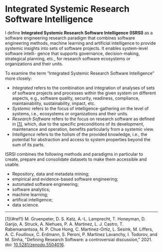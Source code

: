 # Integrated Systemic Research Software Intelligence

I define **Integrated Systemic Research Software Intelligence (ISRSI)** as a software engineering research
paradigm that combines software engineering methods, machine learning and artificial intelligence
to provide systemic insights into sets of software projects. It enables system-level software intelli-
gence that supports governance, decision-making, strategical planning, etc., for research software
ecosystems or organizations and their units.

To examine the term “Integrated Systemic Research Software Intelligence” more closely:

- *Integrated* refers to the combination and integration of analyses of sets of software projects
and processes within the given system on different aspects, e.g., software quality, security,
readiness, compliance, maintainability, sustainability, impact, etc.
- *Systemic* refers to the focus of intelligence-gathering on the level of systems, i.e., ecosystems
or organizations and their units.
- *Research Software* refers to the focus on research software as defined in [[1]](#ref1), which, due to the
specific preconditions of its development, maintenance and operation, benefits particularly
from a systemic view.
- *Intelligence* refers to the holism of the provided knowledge, i.e., the potential for abstraction
and access to system properties beyond the sum of its parts.

ISRSI combines the following methods and paradigms in particular to create, prepare and consolidate datasets to make them accessible and usable.

- Repository, data and metadata mining;
- empirical and evidence-based software engineering;
- automated software engineering;
- software analytics;
- machine learning;
- artifical intelligence;
- data science.

---

[1][](){#ref1} M. Gruenpeter, D. S. Katz, A.-L. Lamprecht, T. Honeyman, D. Garijo, A. Struck, A. Niehues, P. A. Martinez, L. J. Castro, T. Rabemanantsoa, N. P. Chue Hong, C. Martinez-Ortiz, L. Sesink, M. Liffers, A. C. Fouilloux, C. Erdmann, S. Peroni, P. Martinez Lavanchy, I. Todorov, and M. Sinha, "Defining Research Software: a controversial discussion," 2021. doi: [10.5281/zenodo.5504016](https://doi.org/10.5281/zenodo.5504016).
